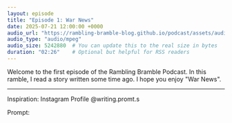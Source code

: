 ```yaml
---
layout: episode
title: "Episode 1: War News"
date: 2025-07-21 12:00:00 +0000
audio_url: "https://rambling-bramble-blog.github.io/podcast/assets/audio/episode-1-war-news.mp3"
audio_type: "audio/mpeg"
audio_size: 5242880  # You can update this to the real size in bytes
duration: "02:26"    # Optional but helpful for RSS readers
---
```


Welcome to the first episode of the Rambling Bramble Podcast. In this ramble, I read a story written some time ago. I hope you enjoy "War News".

<hr>

Inspiration: Instagram Profile @writing.promt.s 

Prompt:

